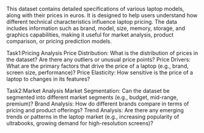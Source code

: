 This dataset contains detailed specifications of various laptop models, along with their prices in euros. It is designed to help users understand how different technical characteristics influence laptop pricing. The data includes information such as brand, model, size, memory, storage, and graphics capabilities, making it useful for market analysis, product comparison, or pricing prediction models.


Task1:Pricing Analysis
Price Distribution: What is the distribution of prices in the dataset? Are there any outliers or unusual price points?
Price Drivers: What are the primary factors that drive the price of a laptop (e.g., brand, screen size, performance)?
Price Elasticity: How sensitive is the price of a laptop to changes in its features?

Task2:Market Analysis
Market Segmentation: Can the dataset be segmented into different market segments (e.g., budget, mid-range, premium)?
Brand Analysis: How do different brands compare in terms of pricing and product offerings?
Trend Analysis: Are there any emerging trends or patterns in the laptop market (e.g., increasing popularity of ultrabooks, growing demand for high-resolution screens)?
